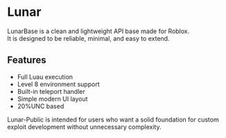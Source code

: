 # Lunar

LunarBase is a clean and lightweight API base made for Roblox.  
It is designed to be reliable, minimal, and easy to extend.

## Features

- Full Luau execution
- Level 8 environment support
- Built-in teleport handler
- Simple modern UI layout
- 20%UNC based

Lunar-Public is intended for users who want a solid foundation for custom exploit development without unnecessary complexity.
